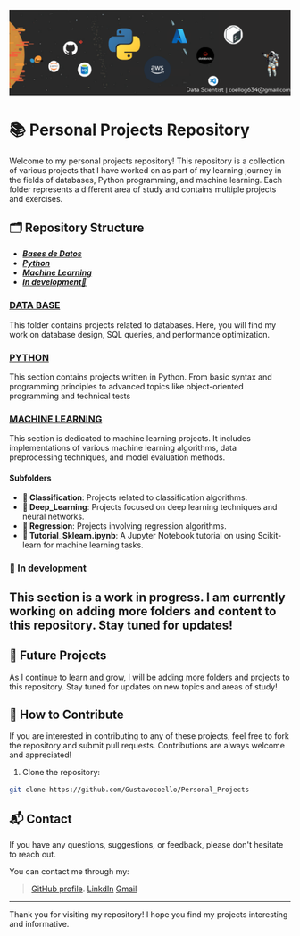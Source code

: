 
<p align=center><img src=Docs/Banner-1.png></p>

# 📚 Personal Projects Repository

Welcome to my personal projects repository! This repository is a collection of various projects that I have worked on as part of my learning journey in the fields of databases, Python programming, and machine learning. Each folder represents a different area of study and contains multiple projects and exercises.


## 🗂 Repository Structure
 - ***[Bases de Datos](#00-bases-de-datos)***
 - ***[Python](#01-python)***
 - ***[Machine Learning](#02-machine-learning)*** 
 - ***[In development🚧](#in-development)*** <!-- Nuevo punto -->

### [DATA BASE](/00%20-%20BASES%20DE%20DATOS/)
This folder contains projects related to databases. Here, you will find my work on database design, SQL queries, and performance optimization. 

### [PYTHON](/01%20-%20PYTHON/)
This section contains projects written in Python. From basic syntax and programming principles to advanced topics like object-oriented programming and technical tests


### [MACHINE LEARNING](/02%20-%20MACHINE%20LEARNING/)
This section is dedicated to machine learning projects. It includes implementations of various machine learning algorithms, data preprocessing techniques, and model evaluation methods.

#### Subfolders
- **📁 Classification**: Projects related to classification algorithms.
- **📁 Deep_Learning**: Projects focused on deep learning techniques and neural networks.
- **📁 Regression**: Projects involving regression algorithms.
- **📄 Tutorial_Sklearn.ipynb**: A Jupyter Notebook tutorial on using Scikit-learn for machine learning tasks.

### 📄 In development
This section is a work in progress. I am currently working on adding more folders and content to this repository. Stay tuned for updates!
-------

## 🚀 Future Projects
As I continue to learn and grow, I will be adding more folders and projects to this repository. Stay tuned for updates on new topics and areas of study!

## 🤝 How to Contribute
If you are interested in contributing to any of these projects, feel free to fork the repository and submit pull requests. Contributions are always welcome and appreciated!

1. Clone the repository:
```bash
git clone https://github.com/Gustavocoello/Personal_Projects
```


## 📬 Contact
If you have any questions, suggestions, or feedback, please don't hesitate to reach out. 

You can contact me through my:
> [GitHub profile](https://github.com/Gustavocoello).
> [LinkdIn](www.linkedin.com/in/gustavo-coello-01039b270)
> [Gmail](coellog634@gmail.com)
---

Thank you for visiting my repository! I hope you find my projects interesting and informative.